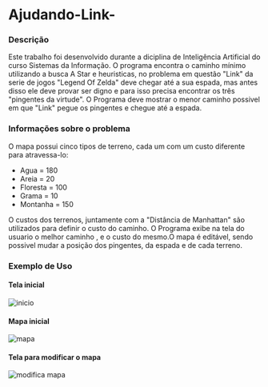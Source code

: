 # Ajudando-Link-
### Descrição
Este trabalho foi desenvolvido durante a diciplina de Inteligência Artificial do curso Sistemas da Informação. O programa encontra o caminho mínimo utilizando a busca A Star e heuristicas, no problema em questão "Link" da serie de jogos "Legend Of Zelda" deve chegar até a sua espada, mas antes disso ele deve provar ser digno e para isso precisa encontrar os três "pingentes da virtude". O Programa deve mostrar o menor caminho possivel em que "Link" pegue os pingentes e chegue até a espada.

### Informações sobre o problema
O mapa possui cinco tipos de terreno, cada um com um custo diferente para atravessa-lo:
- Agua = 180
- Areia = 20
- Floresta = 100
- Grama = 10
- Montanha = 150

O custos dos terrenos, juntamente com a "Distância de Manhattan" são utilizados para definir o custo do caminho. O Programa exibe na tela do usuario o melhor caminho , e o custo do mesmo.O mapa é editável, sendo possivel mudar a posição dos pingentes, da espada e de cada terreno. 
### Exemplo de Uso

#### Tela inicial

![inicio](https://github.com/GuilhermePatricio/Menor-caminho/blob/main/inicio.png)

#### Mapa inicial

![mapa](https://github.com/GuilhermePatricio/Menor-caminho/blob/main/mapa.png)

#### Tela para modificar o mapa

![modifica mapa](https://github.com/GuilhermePatricio/Menor-caminho/blob/main/modifica_terreno.png)
